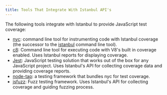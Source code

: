 ```yaml
---
title: Tools That Integrate With Istanbul API's
---
```


The following tools integrate with Istanbul to provide JavaScript
test coverage:

* [nyc](https://github.com/istanbuljs/nyc): command line tool for instrumenting
  code with Istanbul coverage (the successor to the [istanbul](https://www.npmjs.com/package/istanbul) command line tool).
* [c8](https://github.com/bcoe/c8): Command line tool for executing code
  with V8's built in coverage enabled. Uses Istanbul reports for displaying
  coverage.
* [Jest](https://github.com/facebook/jest): JavaScript testing solution that
  works out of the box for any JavaScript project. Uses Istanbul's API for collecting coverage data and providing coverage reports.
* [node-tap](https://www.node-tap.org/): a testing framework that bundles
  nyc for test coverage.
* [jsfuzz](https://github.com/fuzzitdev/jsfuzz): Fuzz testing framework. Uses Istanbul's API for collecting coverage and guiding fuzzing process.
